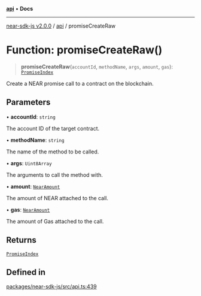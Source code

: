 [**api**](../README.md) • **Docs**

***

[near-sdk-js v2.0.0](../../packages.md) / [api](../README.md) / promiseCreateRaw

# Function: promiseCreateRaw()

> **promiseCreateRaw**(`accountId`, `methodName`, `args`, `amount`, `gas`): [`PromiseIndex`](../../utils/type-aliases/PromiseIndex.md)

Create a NEAR promise call to a contract on the blockchain.

## Parameters

• **accountId**: `string`

The account ID of the target contract.

• **methodName**: `string`

The name of the method to be called.

• **args**: `Uint8Array`

The arguments to call the method with.

• **amount**: [`NearAmount`](../../utils/type-aliases/NearAmount.md)

The amount of NEAR attached to the call.

• **gas**: [`NearAmount`](../../utils/type-aliases/NearAmount.md)

The amount of Gas attached to the call.

## Returns

[`PromiseIndex`](../../utils/type-aliases/PromiseIndex.md)

## Defined in

[packages/near-sdk-js/src/api.ts:439](https://github.com/dim-daskalov/near-sdk-js/blob/747cef27e9ea5b250fe75696a18e61a74d9178c8/packages/near-sdk-js/src/api.ts#L439)
